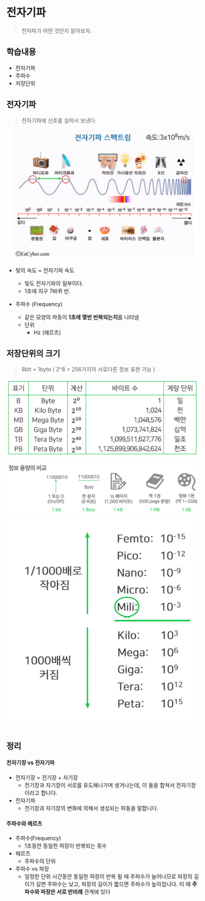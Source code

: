 # 전자기파

> 전자파가 어떤 것인지 알아보자.





## 학습내용

- 전자기파
- 주파수
- 저장단위





## 전자기파

> 전자기파에 신호를 실어서 보낸다.

![image-20200803201703353](images/image-20200803201703353.png)



- 빛의 속도 = 전자기파 속도
  - 빛도 전자기파의 일부이다.
  - 1초에 지구 7바퀴 반.





- 주파수 (Frequency)
  - 같은 모양의 파동이 **1초에 몇번 반복되는지**를 나타냄
  - 단위
    - Hz (헤르츠)





## 저장단위의 크기

> 8bit = 1byte ( 2^8 = 256가지의 서로다른 정보 표현 가능 )



![image-20200803202053524](images/image-20200803202053524.png)



![image-20200803202257604](images/image-20200803202257604.png)



![image-20200803202415117](images/image-20200803202415117.png)



## 정리

#### 전자기장 vs 전자기파

- 전자기장 = 전기장 + 자기장
  - 전기장과 자기장이 서로를 유도해나가며 생겨나는데, 이 둘을 합쳐서 전자기장이라고 합니다.
- 전자기파
  - 전기장과 자기장의 변화에 의해서 생성되는 파동을 말합니다.



#### 주파수와 헤르츠

- 주파수(Frequency)
  - 1초동안 동일한 파장이 반복되는 횟수
- 헤르츠
  - 주파수의 단위
- 주파수 vs 파장
  - 일정한 단위 시간동안 동일한 파장이 반복 될 때 주파수가 늘어나므로 파장의 길이가 길면 주파수는 낮고,
    파장의 길이가 짧으면 주파수가 높아집니다. 이 때 **주파수와 파장은 서로 반비례** 관계에 있다